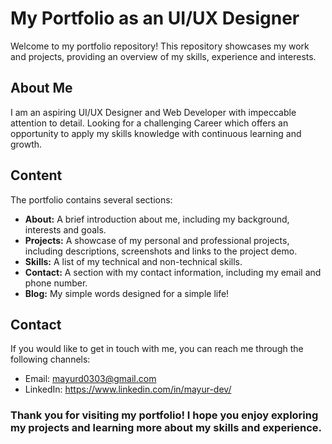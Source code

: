 # My Portfolio as an UI/UX Designer

Welcome to my portfolio repository! This repository showcases my work and projects, providing an overview of my skills, experience and interests.

## About Me
I am an aspiring UI/UX Designer and Web Developer with impeccable attention to detail. Looking for a challenging Career which offers an opportunity to apply my skills knowledge with continuous learning and growth.

## Content
The portfolio contains several sections:

- **About:** A brief introduction about me, including my background, interests and goals.
- **Projects:** A showcase of my personal and professional projects, including descriptions, screenshots and links to the project demo.
- **Skills:** A list of my technical and non-technical skills.
- **Contact:** A section with my contact information, including my email and phone number.
- **Blog:** My simple words designed for a simple life!

## Contact
If you would like to get in touch with me, you can reach me through the following channels:
- Email: mayurd0303@gmail.com
- LinkedIn: https://www.linkedin.com/in/mayur-dev/

### Thank you for visiting my portfolio! I hope you enjoy exploring my projects and learning more about my skills and experience.
